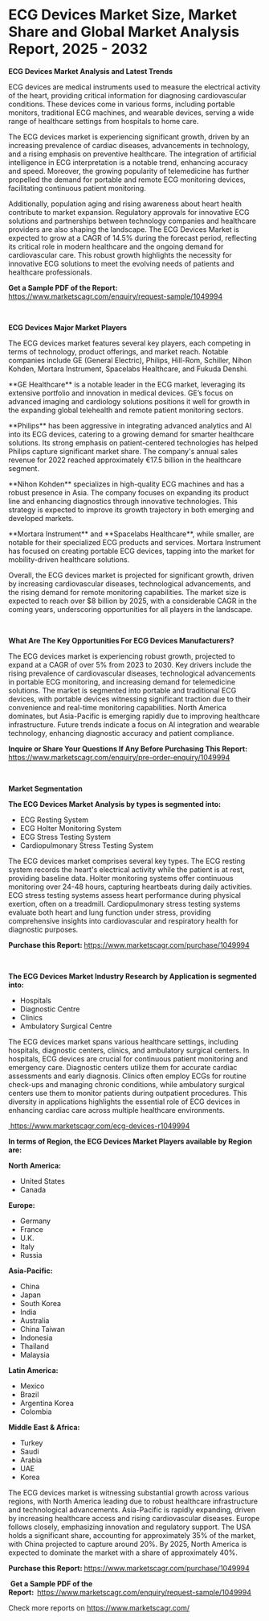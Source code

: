 <p><h1>ECG Devices Market Size, Market Share and Global Market Analysis Report, 2025 - 2032</h1></p><p><strong>ECG Devices Market Analysis and Latest Trends</strong></p>
<p><p>ECG devices are medical instruments used to measure the electrical activity of the heart, providing critical information for diagnosing cardiovascular conditions. These devices come in various forms, including portable monitors, traditional ECG machines, and wearable devices, serving a wide range of healthcare settings from hospitals to home care.</p><p>The ECG devices market is experiencing significant growth, driven by an increasing prevalence of cardiac diseases, advancements in technology, and a rising emphasis on preventive healthcare. The integration of artificial intelligence in ECG interpretation is a notable trend, enhancing accuracy and speed. Moreover, the growing popularity of telemedicine has further propelled the demand for portable and remote ECG monitoring devices, facilitating continuous patient monitoring.</p><p>Additionally, population aging and rising awareness about heart health contribute to market expansion. Regulatory approvals for innovative ECG solutions and partnerships between technology companies and healthcare providers are also shaping the landscape. The ECG Devices Market is expected to grow at a CAGR of 14.5% during the forecast period, reflecting its critical role in modern healthcare and the ongoing demand for cardiovascular care. This robust growth highlights the necessity for innovative ECG solutions to meet the evolving needs of patients and healthcare professionals.</p></p>
<p><strong>Get a Sample PDF of the Report:&nbsp;</strong> <a href="https://www.marketscagr.com/enquiry/request-sample/1049994?utm_campaign=2822&utm_medium=2&utm_source=Github&utm_content=ia&utm_term=03032025&utm_id=ecg-devices">https://www.marketscagr.com/enquiry/request-sample/1049994</a></p>
<p>&nbsp;</p>
<p><strong>ECG Devices Major Market Players</strong></p>
<p><p>The ECG devices market features several key players, each competing in terms of technology, product offerings, and market reach. Notable companies include GE (General Electric), Philips, Hill-Rom, Schiller, Nihon Kohden, Mortara Instrument, Spacelabs Healthcare, and Fukuda Denshi.</p><p>**GE Healthcare** is a notable leader in the ECG market, leveraging its extensive portfolio and innovation in medical devices. GE’s focus on advanced imaging and cardiology solutions positions it well for growth in the expanding global telehealth and remote patient monitoring sectors.</p><p>**Philips** has been aggressive in integrating advanced analytics and AI into its ECG devices, catering to a growing demand for smarter healthcare solutions. Its strong emphasis on patient-centered technologies has helped Philips capture significant market share. The company's annual sales revenue for 2022 reached approximately €17.5 billion in the healthcare segment.</p><p>**Nihon Kohden** specializes in high-quality ECG machines and has a robust presence in Asia. The company focuses on expanding its product line and enhancing diagnostics through innovative technologies. This strategy is expected to improve its growth trajectory in both emerging and developed markets.</p><p>**Mortara Instrument** and **Spacelabs Healthcare**, while smaller, are notable for their specialized ECG products and services. Mortara Instrument has focused on creating portable ECG devices, tapping into the market for mobility-driven healthcare solutions.</p><p>Overall, the ECG devices market is projected for significant growth, driven by increasing cardiovascular diseases, technological advancements, and the rising demand for remote monitoring capabilities. The market size is expected to reach over $8 billion by 2025, with a considerable CAGR in the coming years, underscoring opportunities for all players in the landscape.</p></p>
<p>&nbsp;</p>
<p><strong>What Are The Key Opportunities For ECG Devices Manufacturers?</strong></p>
<p><p>The ECG devices market is experiencing robust growth, projected to expand at a CAGR of over 5% from 2023 to 2030. Key drivers include the rising prevalence of cardiovascular diseases, technological advancements in portable ECG monitoring, and increasing demand for telemedicine solutions. The market is segmented into portable and traditional ECG devices, with portable devices witnessing significant traction due to their convenience and real-time monitoring capabilities. North America dominates, but Asia-Pacific is emerging rapidly due to improving healthcare infrastructure. Future trends indicate a focus on AI integration and wearable technology, enhancing diagnostic accuracy and patient compliance.</p></p>
<p><strong>Inquire or Share Your Questions If Any Before Purchasing This Report:</strong> <a href="https://www.marketscagr.com/enquiry/pre-order-enquiry/1049994?utm_campaign=2822&utm_medium=2&utm_source=Github&utm_content=ia&utm_term=03032025&utm_id=ecg-devices">https://www.marketscagr.com/enquiry/pre-order-enquiry/1049994</a></p>
<p>&nbsp;</p>
<p><strong>Market Segmentation</strong></p>
<p><strong>The ECG Devices Market Analysis by types is segmented into:</strong></p>
<p><ul><li>ECG Resting System</li><li>ECG Holter Monitoring System</li><li>ECG Stress Testing System</li><li>Cardiopulmonary Stress Testing System</li></ul></p>
<p><p>The ECG devices market comprises several key types. The ECG resting system records the heart's electrical activity while the patient is at rest, providing baseline data. Holter monitoring systems offer continuous monitoring over 24-48 hours, capturing heartbeats during daily activities. ECG stress testing systems assess heart performance during physical exertion, often on a treadmill. Cardiopulmonary stress testing systems evaluate both heart and lung function under stress, providing comprehensive insights into cardiovascular and respiratory health for diagnostic purposes.</p></p>
<p><strong>Purchase this Report:&nbsp;</strong><a href="https://www.marketscagr.com/purchase/1049994?utm_campaign=2822&utm_medium=2&utm_source=Github&utm_content=ia&utm_term=03032025&utm_id=ecg-devices">https://www.marketscagr.com/purchase/1049994</a></p>
<p>&nbsp;</p>
<p><strong>The ECG Devices Market Industry Research by Application is segmented into:</strong></p>
<p><ul><li>Hospitals</li><li>Diagnostic Centre</li><li>Clinics</li><li>Ambulatory Surgical Centre</li></ul></p>
<p><p>The ECG devices market spans various healthcare settings, including hospitals, diagnostic centers, clinics, and ambulatory surgical centers. In hospitals, ECG devices are crucial for continuous patient monitoring and emergency care. Diagnostic centers utilize them for accurate cardiac assessments and early diagnosis. Clinics often employ ECGs for routine check-ups and managing chronic conditions, while ambulatory surgical centers use them to monitor patients during outpatient procedures. This diversity in applications highlights the essential role of ECG devices in enhancing cardiac care across multiple healthcare environments.</p></p>
<p><a href="https://www.marketscagr.com/ecg-devices-r1049994?utm_campaign=2822&utm_medium=2&utm_source=Github&utm_content=ia&utm_term=03032025&utm_id=ecg-devices">&nbsp;https://www.marketscagr.com/ecg-devices-r1049994</a></p>
<p><strong>In terms of Region, the ECG Devices Market Players available by Region are:</strong></p>
<p>
    <p> <strong> North America: </strong>
        <ul>
            <li>United States</li>
            <li>Canada</li>
        </ul>
        </p> 
    <p> <strong> Europe: </strong>
        <ul>
            <li>Germany</li>
            <li>France</li>
            <li>U.K.</li>
            <li>Italy</li>
            <li>Russia</li>
        </ul>
        </p> 
    <p> <strong> Asia-Pacific: </strong>
        <ul>
            <li>China</li>
            <li>Japan</li>
            <li>South Korea</li>
            <li>India</li>
            <li>Australia</li>
            <li>China Taiwan</li>
            <li>Indonesia</li>
            <li>Thailand</li>
            <li>Malaysia</li>
        </ul>
        </p> 
    <p> <strong> Latin America: </strong>
        <ul>
            <li>Mexico</li>
            <li>Brazil</li>
            <li>Argentina Korea</li>
            <li>Colombia</li>
        </ul>
        </p> 
    <p> <strong> Middle East & Africa: </strong>
        <ul>
            <li>Turkey</li>
            <li>Saudi</li>
            <li>Arabia</li>
            <li>UAE</li>
            <li>Korea</li>
        </ul>
    </p>
    </p>
<p><p>The ECG devices market is witnessing substantial growth across various regions, with North America leading due to robust healthcare infrastructure and technological advancements. Asia-Pacific is rapidly expanding, driven by increasing healthcare access and rising cardiovascular diseases. Europe follows closely, emphasizing innovation and regulatory support. The USA holds a significant share, accounting for approximately 35% of the market, with China projected to capture around 20%. By 2025, North America is expected to dominate the market with a share of approximately 40%.</p></p>
<p><strong>Purchase this Report: </strong><a href="https://www.marketscagr.com/purchase/1049994?utm_campaign=2822&utm_medium=2&utm_source=Github&utm_content=ia&utm_term=03032025&utm_id=ecg-devices">https://www.marketscagr.com/purchase/1049994</a></p>
<p>&nbsp;<strong>Get a Sample PDF of the Report:&nbsp;&nbsp;</strong><a href="https://www.marketscagr.com/enquiry/request-sample/1049994?utm_campaign=2822&utm_medium=2&utm_source=Github&utm_content=ia&utm_term=03032025&utm_id=ecg-devices">https://www.marketscagr.com/enquiry/request-sample/1049994</a></p>
<p><strong></strong></p>
<p>Check more reports on <a href="https://www.marketscagr.com/?utm_campaign=2822&utm_medium=2&utm_source=Github&utm_content=ia&utm_term=03032025&utm_id=ecg-devices">https://www.marketscagr.com/</a></p>